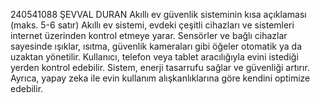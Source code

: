 240541088
ŞEVVAL DURAN
Akıllı ev güvenlik sisteminin kısa açıklaması (maks. 5-6 satır)
Akıllı ev sistemi, evdeki çeşitli cihazları ve sistemleri internet üzerinden kontrol etmeye yarar. Sensörler ve bağlı cihazlar sayesinde ışıklar, ısıtma, güvenlik kameraları gibi öğeler otomatik ya da uzaktan yönetilir. Kullanıcı, telefon veya tablet aracılığıyla evini istediği yerden kontrol edebilir. Sistem, enerji tasarrufu sağlar ve güvenliği artırır. Ayrıca, yapay zeka ile evin kullanım alışkanlıklarına göre kendini optimize edebilir.
